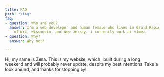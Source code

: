 ```yaml
---
title: FAQ
path: "/faq"
faq:
- question: Who are you?
  answer: I'm a web developer and human female who lives in Grand Rapids, MI by way
    of NYC, Wisconsin, and New Jersey. I currently work at Vimeo.
- question: Why?
  answer: Why not?

---
```

Hi, my name is Zena. This is my website, which I built during a long weekend and will probably never update, despite my best intentions. Take a look around, and thanks for stopping by!
